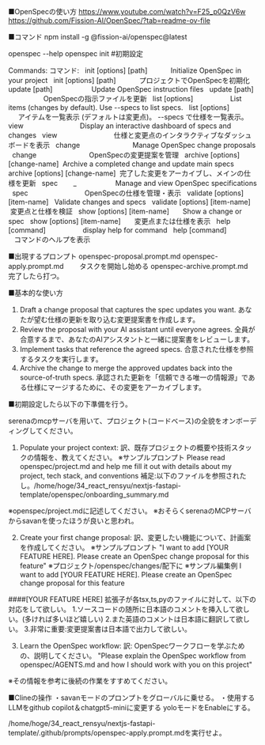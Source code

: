 
■OpenSpecの使い方
https://www.youtube.com/watch?v=F25_p0QzV6w
https://github.com/Fission-AI/OpenSpec/?tab=readme-ov-file

■コマンド
npm install -g @fission-ai/openspec@latest

openspec --help
openspec init   #初期設定

Commands:
コマンド:
  init [options] [path]            Initialize OpenSpec in your project
  init [options] [path]            プロジェクトでOpenSpecを初期化
  update [path]                    Update OpenSpec instruction files
  update [path]                    OpenSpecの指示ファイルを更新
  list [options]                   List items (changes by default). Use --specs to list specs.
  list [options]                   アイテムを一覧表示 (デフォルトは変更点)。 --specs で仕様を一覧表示。
  view                             Display an interactive dashboard of specs and changes
  view                             仕様と変更点のインタラクティブなダッシュボードを表示
  change                           Manage OpenSpec change proposals
  change                           OpenSpecの変更提案を管理
  archive [options] [change-name]  Archive a completed change and update main specs
  archive [options] [change-name]  完了した変更をアーカイブし、メインの仕様を更新
  spec        _                    Manage and view OpenSpec specifications
  spec                             OpenSpecの仕様を管理・表示
  validate [options] [item-name]   Validate changes and specs
  validate [options] [item-name]   変更点と仕様を検証
  show [options] [item-name]       Show a change or spec
  show [options] [item-name]       変更点または仕様を表示
  help [command]                   display help for command
  help [command]                   コマンドのヘルプを表示



■出現するプロンプト
openspec-proposal.prompt.md
openspec-apply.prompt.md    　　タスクを開始し始める
openspec-archive.prompt.md　　　完了したら打つ。

■基本的な使い方
1. Draft a change proposal that captures the spec updates you want.
あなたが望む仕様の更新を取り込む変更提案書を作成します。
2. Review the proposal with your AI assistant until everyone agrees.
全員が合意するまで、あなたのAIアシスタントと一緒に提案書をレビューします。
3. Implement tasks that reference the agreed specs.
合意された仕様を参照するタスクを実行します。
4. Archive the change to merge the approved updates back into the source-of-truth specs.
承認された更新を「信頼できる唯一の情報源」である仕様にマージするために、その変更をアーカイブします。




■初期設定したら以下の下準備を行う。

serenaのmcpサーバを用いて、プロジェクト(コードベース)の全貌をオンボーディングしてください。

1. Populate your project context:
訳、既存プロジェクトの概要や技術スタックの情報を、教えてください。
※サンプルプロンプト
Please read openspec/project.md and help me fill it out with details about my project, tech stack, and conventions
補足:以下のファイルを参照されたし。/home/hoge/34_react_rensyu/nextjs-fastapi-template/openspec/onboarding_summary.md

※openspec/project.mdに記述してください。
※おそらくserenaのMCPサーバからsavanを使ったほうが良いと思われ。

2. Create your first change proposal:
訳、変更したい機能について、計画案を作成してください。
※サンプルプロンプト
   "I want to add [YOUR FEATURE HERE]. Please create an
    OpenSpec change proposal for this feature"
※プロジェクト/openspec/changes/配下に
※サンプル編集例
I want to add [YOUR FEATURE HERE]. Please create an
OpenSpec change proposal for this feature

####[YOUR FEATURE HERE]
拡張子が各tsx,ts,pyのファイルに対して、以下の対応をして欲しい。
1.ソースコードの随所に日本語のコメントを挿入して欲しい。(多ければ多いほど嬉しい)
2.また英語のコメントは日本語に翻訳して欲しい。
3.非常に重要:変更提案書は日本語で出力して欲しい。

3. Learn the OpenSpec workflow:
訳: OpenSpecワークフローを学ぶための、説明してください。
   "Please explain the OpenSpec workflow from openspec/AGENTS.md
    and how I should work with you on this project"

※その情報を参考に後続の作業をすすめてください。


■Clineの操作
・savanモードのプロンプトをグローバルに乗せる。
・使用するLLMをgithub copilot＆chatgpt5-miniに変更する
yoloモードをEnableにする。


/home/hoge/34_react_rensyu/nextjs-fastapi-template/.github/prompts/openspec-apply.prompt.mdを実行せよ。


